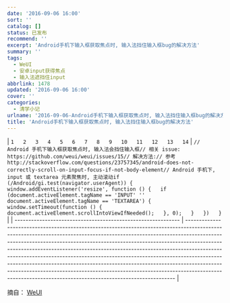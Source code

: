 ```yaml
---
date: '2016-09-06 16:00'
sort: ''
catalog: []
status: 已发布
recommend: ''
excerpt: 'Android手机下输入框获取焦点时, 输入法挡住输入框bug的解决方法'
summary: ''
tags:
  - WeUI
  - 安卓input获得焦点
  - 输入法遮挡住input
abbrlink: 1478
updated: '2016-09-06 16:00'
cover: ''
categories:
  - 清学小记
urlname: '2016-09-06-Android手机下输入框获取焦点时, 输入法挡住输入框bug的解决方法'
title: 'Android手机下输入框获取焦点时, 输入法挡住输入框bug的解决方法'
---
```


| `1  
2  
3  
4  
5  
6  
7  
8  
9  
10  
11  
12  
13  
14` | `// Android 手机下输入框获取焦点时, 输入法会挡住输入框// 相关 issue: https://github.com/weui/weui/issues/15// 解决方法:// 参考 http://stackoverflow.com/questions/23757345/android-does-not-correctly-scroll-on-input-focus-if-not-body-element// Android 手机下, input 或 textarea 元素聚焦时, 主动滚动if (/Android/gi.test(navigator.userAgent)) {  
    window.addEventListener('resize', function () {  
        if (document.activeElement.tagName == 'INPUT' '' document.activeElement.tagName == 'TEXTAREA') {  
            window.setTimeout(function () {  
                document.activeElement.scrollIntoViewIfNeeded();  
            }, 0);  
        }  
    })  
}` |
| ------------------------------------------------------------ | -------------------------------------------------------------------------------------------------------------------------------------------------------------------------------------------------------------------------------------------------------------------------------------------------------------------------------------------------------------------------------------------------------------------------------------------------------------------------------------------------------------------------------------------------------------------------------------------------------------------------------------------- |


摘自： [WeUI](https://weui.io/)

